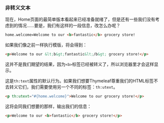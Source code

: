 ### 非转义文本

现在，Home页面的最简单版本看起来已经准备就绪了，但是还有一些我们没有考虑到的情况……要是，我们有这样的一段信息，改怎么办呢？
```html
home.welcome=Welcome to our <b>fantastic</b> grocery store!
```
如果我们像之前一样执行模版，将会得到：
```html
<p>Welcome to our &lt;b&gt;fantastic&lt;/b&gt; grocery store!</p>
```
这并不是我们期望的结果，因为`<b>`标签已经被转义了，所以浏览器里才会这样显示。

这是`th:text`属性的默认行为。如果我们想要Thymeleaf尊重我们的HTML标签不去转义它们，我们需要使用另一个不同的标签：`th:utext`。
```html
<p th:utext="#{home.welcome}">Welcome to our grocery store!</p>
```
这将会同我们想要的那样，输出我们的信息：
```html
<p>Welcome to our <b>fantastic</b> grocery store!</p>
```